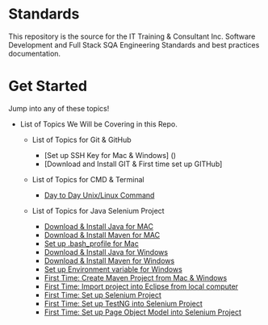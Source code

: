 # Standards
This repository is the source for the IT Training & Consultant Inc. Software Development and Full Stack SQA Engineering Standards and best practices documentation.

# Get Started
Jump into any of these topics!

* List of Topics We Will be Covering in this Repo.

    * List of Topics for Git & GitHub
        - [Set up SSH Key for Mac & Windows] ()
        - [Download and Install GIT & First time set up GITHub]

    * List of Topics for CMD & Terminal 
        - [Day to Day Unix/Linux Command]()

    * List of Topics for Java Selenium Project
        - [Download & Install Java for MAC]()
        - [Download & Install Maven for MAC]()
        - [Set up .bash_profile for Mac]()
        - [Download & Install Java for Windows]()
        - [Download & Install Maven for Windows]()
        - [Set up Environment variable for Windows]()
        - [First Time: Create Maven Project from Mac & Windows]()
        - [First Time: Import project into Eclipse from local computer]()
        - [First Time: Set up Selenium Project]()
        - [First Time: Set up TestNG into Selenium Project]()
        - [First Time: Set up Page Object Model into Selenium Project]()
